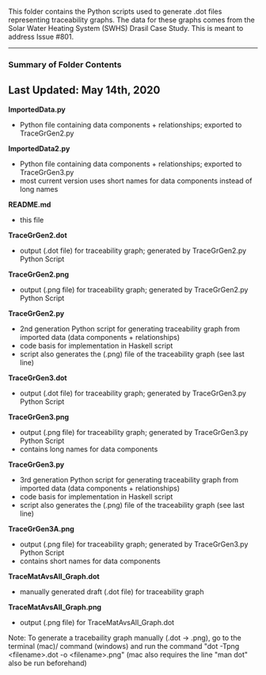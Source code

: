 This folder contains the Python scripts used to generate .dot files representing traceability graphs. The data for these graphs comes from the Solar Water Heating System (SWHS) Drasil Case Study. This is meant to address Issue #801.

-------------------------------------
### Summary of Folder Contents
Last Updated: May 14th, 2020
-------------------------------------

**ImportedData.py**
 - Python file containing data components + relationships; exported to TraceGrGen2.py

**ImportedData2.py**
 - Python file containing data components + relationships; exported to TraceGrGen3.py
 - most current version uses short names for data components instead of long names

**README.md**
 - this file

**TraceGrGen2.dot**
 - output (.dot file) for traceability graph; generated by TraceGrGen2.py Python Script

**TraceGrGen2.png**
 - output (.png file) for traceability graph; generated by TraceGrGen2.py Python Script

**TraceGrGen2.py**
 - 2nd generation Python script for generating traceability graph from imported data (data components + relationships)
 - code basis for implementation in Haskell script
 - script also generates the (.png) file of the traceability graph (see last line)

**TraceGrGen3.dot**
 - output (.dot file) for traceability graph; generated by TraceGrGen3.py Python Script

**TraceGrGen3.png**
 - output (.png file) for traceability graph; generated by TraceGrGen3.py Python Script
 - contains long names for data components

**TraceGrGen3.py**
 - 3rd generation Python script for generating traceability graph from imported data (data components + relationships)
 - code basis for implementation in Haskell script
 - script also generates the (.png) file of the traceability graph (see last line)

**TraceGrGen3A.png**
 - output (.png file) for traceability graph; generated by TraceGrGen3.py Python Script
 - contains short names for data components
 
 **TraceMatAvsAll_Graph.dot**
 - manually generated draft (.dot file) for traceability graph
 
 **TraceMatAvsAll_Graph.png**
 - output (.png file) for TraceMatAvsAll_Graph.dot

Note: To generate a tracebaility graph manually (.dot -> .png), go to the terminal (mac)/ command (windows) and run the command "dot -Tpng \<filename\>.dot -o \<filename\>.png" (mac also requires the line "man dot" also be run beforehand)
